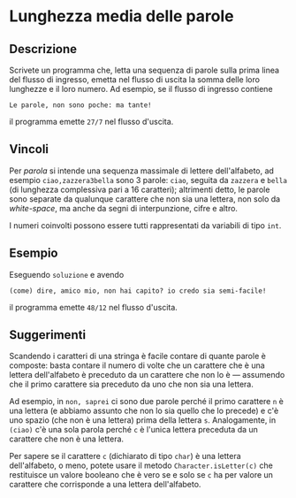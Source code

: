 Lunghezza media delle parole
============================

Descrizione
-----------

Scrivete un programma che, letta una sequenza di parole sulla prima linea del
flusso di ingresso, emetta nel flusso di uscita la somma delle loro lunghezze e
il loro numero. Ad esempio, se il flusso di ingresso contiene

    Le parole, non sono poche: ma tante!

il programma emette `27/7` nel flusso d'uscita.


Vincoli
-------

Per *parola* si intende una sequenza massimale di lettere dell'alfabeto, ad
esempio `ciao,zazzera3bella` sono 3 parole: `ciao`, seguita da `zazzera` e
`bella` (di lunghezza complessiva pari a 16 caratteri); altrimenti detto, le
parole sono separate da qualunque carattere che non sia una lettera, non solo da
*white-space*, ma anche da segni di interpunzione, cifre e altro.

I numeri coinvolti possono essere tutti rappresentati da variabili di tipo
`int`.


Esempio
-------

Eseguendo `soluzione` e avendo

    (come) dire, amico mio, non hai capito? io credo sia semi-facile!

il programma emette `48/12` nel flusso d'uscita.


Suggerimenti
------------

Scandendo i caratteri di una stringa è facile contare di quante parole è
composte: basta contare il numero di volte che un carattere che è una lettera
dell'alfabeto è preceduto da un carattere che non lo è — assumendo che il primo
carattere sia preceduto da uno che non sia una lettera.

Ad esempio, in `non, saprei` ci sono due parole perché il primo carattere `n` è
una lettera (e abbiamo assunto che non lo sia quello che lo precede) e c'è uno
spazio (che non è una lettera) prima della lettera `s`. Analogamente, in
`(ciao)` c'è una sola parola perché `c` è l'unica lettera preceduta da un
carattere che non è una lettera.

Per sapere se il carattere `c` (dichiarato di tipo `char`) è una lettera
dell'alfabeto, o meno, potete usare il metodo `Character.isLetter(c)` che
restituisce un valore booleano che è vero se e solo se `c` ha per valore un
carattere che corrisponde a una lettera dell'alfabeto.
